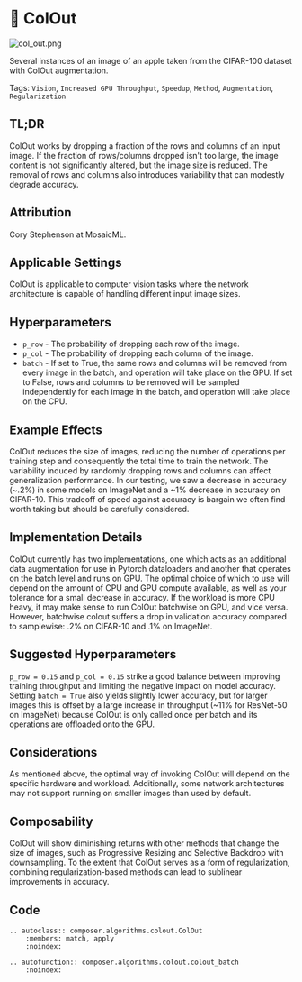 # 📢 ColOut

![col_out.png](https://storage.googleapis.com/docs.mosaicml.com/images/methods/col_out.png)

Several instances of an image of an apple taken from the CIFAR-100 dataset with ColOut augmentation.

Tags: `Vision`, `Increased GPU Throughput`, `Speedup`, `Method`, `Augmentation`, `Regularization`

## TL;DR

ColOut works by dropping a fraction of the rows and columns of an input image. If the fraction of rows/columns dropped isn't too large, the image content is not significantly altered, but the image size is reduced. The removal of rows and columns also introduces variability that can modestly degrade accuracy.

## Attribution

Cory Stephenson at MosaicML.

## Applicable Settings

ColOut is applicable to computer vision tasks where the network architecture is capable of handling different input image sizes.

## Hyperparameters

- `p_row` - The probability of dropping each row of the image.
- `p_col` - The probability of dropping each column of the image.
- `batch` - If set to True, the same rows and columns will be removed from every image in the batch, and operation will take place on the GPU. If set to False, rows and columns to be removed will be sampled independently for each image in the batch, and operation will take place on the CPU.

## Example Effects

ColOut reduces the size of images, reducing the number of operations per training step and consequently the total time to train the network. The variability induced by randomly dropping rows and columns can affect generalization performance. In our testing, we saw a decrease in accuracy (~.2%) in some models on ImageNet and a ~1% decrease in accuracy on CIFAR-10. This tradeoff of speed against accuracy is bargain we often find worth taking but should be carefully considered.

## Implementation Details

ColOut currently has two implementations, one which acts as an additional data augmentation for use in Pytorch dataloaders and another that operates on the batch level and runs on GPU. The optimal choice of which to use will depend on the amount of CPU and GPU compute available, as well as your tolerance for a small decrease in accuracy. If the workload is more CPU heavy, it may make sense to run ColOut batchwise on GPU, and vice versa. However, batchwise colout suffers a drop in validation accuracy compared to samplewise: .2% on CIFAR-10 and .1% on ImageNet.

## Suggested Hyperparameters

`p_row = 0.15` and `p_col = 0.15` strike a good balance between improving training throughput and limiting the negative impact on model accuracy. Setting `batch = True` also yields slightly lower accuracy, but for larger images this is offset by a large increase in throughput (~11% for ResNet-50 on ImageNet) because ColOut is only called once per batch and its operations are offloaded onto the GPU.

## Considerations

As mentioned above, the optimal way of invoking ColOut will depend on the specific hardware and workload. Additionally, some network architectures may not support running on smaller images than used by default.

## Composability

ColOut will show diminishing returns with other methods that change the size of images, such as Progressive Resizing and Selective Backdrop with downsampling. To the extent that ColOut serves as a form of regularization, combining regularization-based methods can lead to sublinear improvements in accuracy.

## Code

```{eval-rst}
.. autoclass:: composer.algorithms.colout.ColOut
    :members: match, apply
    :noindex:

.. autofunction:: composer.algorithms.colout.colout_batch
    :noindex:
```

